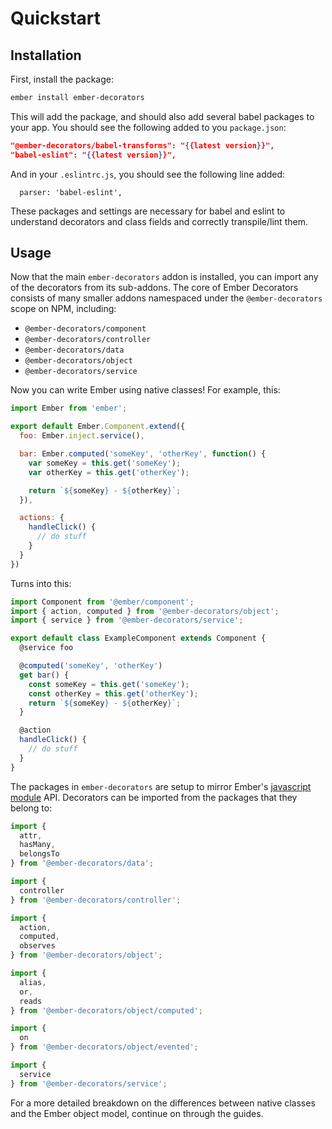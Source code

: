 # Quickstart

## Installation

First, install the package:

```sh
ember install ember-decorators
```

This will add the package, and should also add several babel packages to your
app. You should see the following added to you `package.json`:

```json
"@ember-decorators/babel-transforms": "{{latest version}}",
"babel-eslint": "{{latest version}}",
```

And in your `.eslintrc.js`, you should see the following line added:

```
  parser: 'babel-eslint',
```

These packages and settings are necessary for babel and eslint to understand
decorators and class fields and correctly transpile/lint them.

## Usage

Now that the main `ember-decorators` addon is installed, you can import any of
the decorators from its sub-addons. The core of Ember Decorators consists of
many smaller addons namespaced under the `@ember-decorators` scope on NPM,
including:

* `@ember-decorators/component`
* `@ember-decorators/controller`
* `@ember-decorators/data`
* `@ember-decorators/object`
* `@ember-decorators/service`

Now you can write Ember using native classes! For example, this:

```javascript
import Ember from 'ember';

export default Ember.Component.extend({
  foo: Ember.inject.service(),

  bar: Ember.computed('someKey', 'otherKey', function() {
    var someKey = this.get('someKey');
    var otherKey = this.get('otherKey');

    return `${someKey} - ${otherKey}`;
  }),

  actions: {
    handleClick() {
      // do stuff
    }
  }
})

```

Turns into this:

```javascript
import Component from '@ember/component';
import { action, computed } from '@ember-decorators/object';
import { service } from '@ember-decorators/service';

export default class ExampleComponent extends Component {
  @service foo

  @computed('someKey', 'otherKey')
  get bar() {
    const someKey = this.get('someKey');
    const otherKey = this.get('otherKey');
    return `${someKey} - ${otherKey}`;
  }

  @action
  handleClick() {
    // do stuff
  }
}
```

The packages in `ember-decorators` are setup to mirror Ember's
[javascript module](https://github.com/emberjs/rfcs/blob/master/text/0176-javascript-module-api.md)
API. Decorators can be imported from the packages that they belong to:

```javascript
import {
  attr,
  hasMany,
  belongsTo
} from '@ember-decorators/data';

import {
  controller
} from '@ember-decorators/controller';

import {
  action,
  computed,
  observes
} from '@ember-decorators/object';

import {
  alias,
  or,
  reads
} from '@ember-decorators/object/computed';

import {
  on
} from '@ember-decorators/object/evented';

import {
  service
} from '@ember-decorators/service';
```

For a more detailed breakdown on the differences between native classes and the
Ember object model, continue on through the guides.
